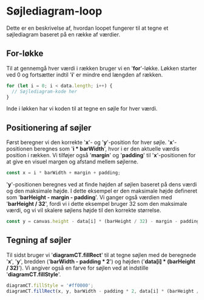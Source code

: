 # Søjlediagram-loop

Dette er en beskrivelse af, hvordan loopet fungerer til at tegne et søjlediagram baseret på en række af værdier.

## For-løkke

Til at gennemgå hver værdi i rækken bruger vi en '**for**'-løkke. Løkken starter ved 0 og fortsætter indtil '**i**' er mindre end længden af rækken.

```JavaScript
for (let i = 0; i < data.length; i++) {
  // Søjlediagram-kode her
}
```

Inde i løkken har vi koden til at tegne en søjle for hver værdi.

## Positionering af søjler

Først beregner vi den korrekte '**x**'- og '**y**'-position for hver søjle. '**x**'-positionen beregnes som '**i \* barWidth**', hvor i er den aktuelle værdis position i rækken. Vi tilføjer også '**margin**' og '**padding**' til '**x**'-positionen for at give en visuel margen og afstand mellem søjlerne.

```JavaScript
const x = i * barWidth + margin + padding;
```

'**y**'-positionen beregnes ved at finde højden af søjlen baseret på dens værdi og den maksimale højde. I dette eksempel er den maksimale højde defineret som '**barHeight - margin - padding**'. Vi ganger også værdien med '**barHeight / 32**', fordi vi i dette eksempel bruger 32 som den maksimale værdi, og vi vil skalere søjlens højde til den korrekte størrelse.

```JavaScript
const y = canvas.height - data[i] * (barHeight / 32) - margin - padding;
```

## Tegning af søjler

Til sidst bruger vi '**diagramCT.fillRect**' til at tegne søjlen med de beregnede '**x**', '**y**', bredden ('**barWidth - padding \* 2**') og højden ('**data[i] \* (barHeight / 32)**'). Vi angiver også en farve for søjlen ved at indstille '**diagramCT.fillStyle**'.

```JavaScript
diagramCT.fillStyle = '#ff0000';
diagramCT.fillRect(x, y, barWidth - padding * 2, data[i] * (barHeight / 32));
```
